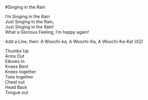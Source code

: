 #Singing in the Rain

I’m Singing in the Rain  
Just Singing In the Rain,  
Just Singing in the Rain!  
What a Glorious Feeling, I’m happy again!  

Add a Line, then: A Woochi-ka, A Woochi-Ka,
A Woochi-Ka-Ka! )X2)

Thumbs Up   
Arms Out  
Elbows In  
Knees Bent  
Knees together   
Toes together  
Chest out   
Head Back   
Tongue out